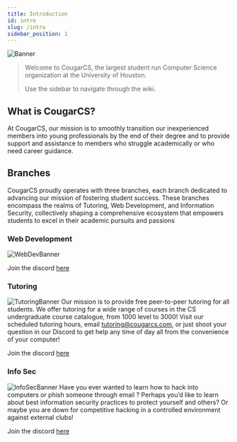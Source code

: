 ```yaml
---
title: Introduction
id: intro
slug: /intro
sidebar_position: 1
---
```


![Banner](/img/banners/main_banner.png)
> Welcome to CougarCS, the largest student run Computer Science organization at the University of Houston.
>
> Use the sidebar to navigate through the wiki.

## What is CougarCS?

At CougarCS, our mission is to smoothly transition our inexperienced members into young professionals by the end of their degree and to provide support and assistance to members who struggle academically or who need career guidance.

## Branches

CougarCS proudly operates with three branches, each branch dedicated to advancing our mission of fostering student success. These branches encompass the realms of Tutoring, Web Development, and Information Security, collectively shaping a comprehensive ecosystem that empowers students to excel in their academic pursuits and passions

### Web Development
![WebDevBanner](/img/banners/webdev_banner.png)

Join the discord [here](https://discord.gg/NtgGfm4cVW)

### Tutoring
![TutoringBanner](/img/banners/tutoring_banner.png)
Our mission is to provide free peer-to-peer tutoring for all students. We offer tutoring for a wide range of courses in the CS undergraduate course catalogue, from 1000 level to 3000! Visit our scheduled tutoring hours, email [tutoring@cougarcs.com](mailto:tutoring@cougarcs.com), or just shoot your question in our Discord to get help any time of day all from the convenience of your computer!

Join the discord [here](https://discord.gg/Jyyy4SRBja)

### Info Sec
![InfoSecBanner](/img/banners/infosec_banner.png)
Have you ever wanted to learn how to hack into computers or phish someone through email ? Perhaps you’d like to learn about best information security practices to protect yourself and others? Or maybe you are down for competitive hacking in a controlled environment against external clubs!

Join the discord [here](https://discord.gg/DCjnSJFuPb)
